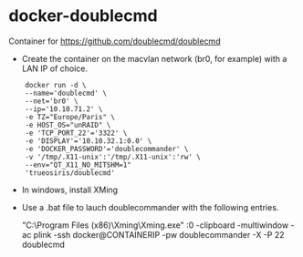 # docker-doublecmd
Container for https://github.com/doublecmd/doublecmd

- Create the container on the macvlan network (br0, for example) with a LAN IP of choice.

```
    docker run -d \
    --name='doublecmd' \
    --net='br0' \
    --ip='10.10.71.2' \
    -e TZ="Europe/Paris" \
    -e HOST_OS="unRAID" \
    -e 'TCP_PORT_22'='3322' \
    -e 'DISPLAY'='10.10.32.1:0.0' \
    -e 'DOCKER_PASSWORD'='doublecommander' \
    -v '/tmp/.X11-unix':'/tmp/.X11-unix':'rw' \
    --env="QT_X11_NO_MITSHM=1" 
    'trueosiris/doublecmd'
```

- In windows, install XMing
- Use a .bat file to lauch doublecommander with the following entries.

    "C:\Program Files (x86)\Xming\Xming.exe" :0 -clipboard -multiwindow -ac
    plink -ssh docker@CONTAINERIP -pw doublecommander -X -P 22 doublecmd

